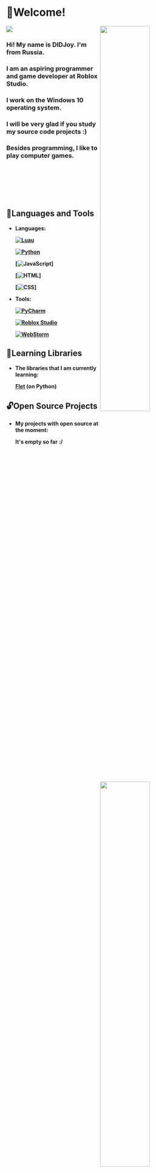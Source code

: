 <b>

# 👋Welcome! 
![](https://komarev.com/ghpvc/?username=MrDIDJoy&abbreviated=true&style=for-the-badge&color=27A0D9&label=Total_Profile_Visits)
<img width="51%" align="right" src="https://github-readme-stats.vercel.app/api?username=MrDIDJoy&hide_border=true&count_private=true&layout=compact&hide_title=true&show_icons=true&theme=dracula&icon_color=5194f0&bg_color=0d1117&include_all_commits=true&rank_icon=github&show_icons=true">
<img width="51%" align="right" src="http://github-readme-streak-stats.herokuapp.com?user=MrDIDJoy&theme=dark&background=000000">

### Hi! My name is DIDJoy. I'm from Russia.
### I am an aspiring programmer and game developer at Roblox Studio.
### I work on the Windows 10 operating system.
### I will be very glad if you study my source code projects :)
### Besides programming, I like to play computer games.
<br>
<br>
<br>
<br>
<br>

## 🔧Languages and Tools

<img width="51%" align="right" src="https://github-readme-stats.vercel.app/api/top-langs/?username=MrDIDJoy&hide=html&layout=compact&hide_border=true&hide_title=true&count_private=true&theme=dracula&icon_color=5194f0&bg_color=0d1117">

- Languages:

    [![Luau](https://img.shields.io/badge/-Luau-090909?style=for-the-badge&logo=RobloxStudio&logoColor=27A0D9)](https://luau-lang.org/)

    [![Python](https://img.shields.io/badge/-Python-090909?style=for-the-badge&logo=Python&logoColor=27A0D9)](https://www.python.org/)

    [![JavaScript](https://img.shields.io/badge/-JS-090909?style=for-the-badge&logo=JavaScript&logoColor=27A0D9)]

    [![HTML](https://img.shields.io/badge/-HTML-090909?style=for-the-badge&logo=html5&logoColor=27A0D9)]

    [![CSS](https://img.shields.io/badge/-CSS-090909?style=for-the-badge&logo=CSS3&logoColor=27A0D9)]

- Tools:

    [![PyCharm](https://img.shields.io/badge/-PyCharm-090909?style=for-the-badge&logo=PyCharm&logoColor=27A0D9)](https://www.python.org/)
    
    [![Roblox Studio](https://img.shields.io/badge/-Roblox&nbsp;Studio-090909?style=for-the-badge&logo=RobloxStudio&logoColor=27A0D9)](https://www.python.org/)

    [![WebStorm](https://img.shields.io/badge/-WebStorm-090909?style=for-the-badge&logo=WebStorm&logoColor=27A0D9)](https://www.python.org/)

## 📖Learning Libraries
- The libraries that I am currently learning:

    [Flet](https://github.com/flet-dev) (on Python)

[//]: # (    [Pypresence]&#40;https://github.com/qwertyquerty/pypresence&#41; &#40;on Python&#41;)

## 🔓Open Source Projects
- My projects with open source at the moment:

    It's empty so far :/

</b>
